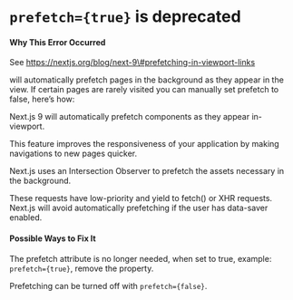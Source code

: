 `prefetch={true}` is deprecated
===============================

#### Why This Error Occurred

See https://nextjs.org/blog/next-9\#prefetching-in-viewport-links

will automatically prefetch pages in the background as they appear in the view. If certain pages are rarely visited you can manually set prefetch to false, here’s how:

Next.js 9 will automatically prefetch components as they appear in-viewport.

This feature improves the responsiveness of your application by making navigations to new pages quicker.

Next.js uses an Intersection Observer to prefetch the assets necessary in the background.

These requests have low-priority and yield to fetch() or XHR requests. Next.js will avoid automatically prefetching if the user has data-saver enabled.

#### Possible Ways to Fix It

The prefetch attribute is no longer needed, when set to true, example: `prefetch={true}`, remove the property.

Prefetching can be turned off with `prefetch={false}`.
